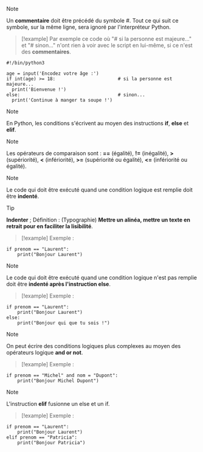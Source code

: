 
>[!note]
>Un **commentaire** doit être précédé du symbole #. Tout ce qui suit ce symbole, sur la même ligne, sera ignoré par l'interpréteur Python.

>[!example]
>Par exemple ce code où "# si la personne est majeure..." et "# sinon..." n'ont rien à voir avec le script en lui-même, si ce n'est des **commentaires**. 
```
#!/bin/python3

age = input('Encodez votre âge :')
if int(age) >= 18:                       # si la personne est majeure...
  print('Bienvenue !')
else:                                    # sinon...
  print('Continue à manger ta soupe !')
```

>[!note]
>En Python, les conditions s'écrivent au moyen des instructions **if**, **else** et **elif**.

>[!note]
>Les opérateurs de comparaison sont : **==** (égalité), **!=** (inégalité), **>** (supériorité), **<** (infériorité), **>=** (supériorité ou égalité), **<=** (infériorité ou égalité).

>[!note]
>Le code qui doit être exécuté quand une condition logique est remplie doit être **indenté**.

>[!tip]
>**Indenter** ; Définition : (Typographie) **Mettre un alinéa, mettre un texte en retrait pour en faciliter la lisibilité**.

>[!example]
>Exemple :
```
if prenom == "Laurent":
    print("Bonjour Laurent")
```

>[!note]
>Le code qui doit être exécuté quand une condition logique n'est pas remplie doit être **indenté après l'instruction else**.

>[!example]
>Exemple :
```
if prenom == "Laurent":
    print("Bonjour Laurent")
else:
    print("Bonjour qui que tu sois !")
```

>[!note]
>On peut écrire des conditions logiques plus complexes au moyen des opérateurs logique **and or not**.

>[!example]
>Exemple :
>
```
if prenom == "Michel" and nom = "Dupont":
    print("Bonjour Michel Dupont")
```


>[!note]
>L'instruction **elif** fusionne un else et un if.

>[!example]
>Exemple :
```
if prenom == "Laurent":
    print("Bonjour Laurent")
elif prenom == "Patricia":
    print("Bonjour Patricia")
```


